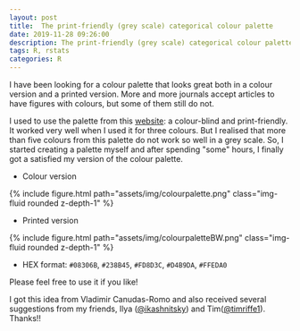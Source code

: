 ```yaml
---
layout: post
title:  The print-friendly (grey scale) categorical colour palette
date: 2019-11-28 09:26:00
description: The print-friendly (grey scale) categorical colour palette
tags: R, rstats
categories: R
---
```


I have been looking for a colour palette that looks great both in a colour version and a printed version. More and more journals accept articles to have figures with colours, but some of them still do not.

I used to use the palette from this [website](http://dr-k-lo.blogspot.com/2013/07/a-color-blind-friendly-palette-for-r.html): a colour-blind and print-friendly. It worked very well when I used it for three colours. But I realised that more than five colours from this palette do not work so well in a grey scale. So, I started creating a palette myself and after spending "some" hours, I finally got a satisfied my version of the colour palette.

- Colour version
<div class="row mt-3">
    <div class="col-sm mt-3 mt-md-0">
        {% include figure.html path="assets/img/colourpalette.png" class="img-fluid rounded z-depth-1" %}
    </div>
</div>

- Printed version
<div class="row mt-3">
    <div class="col-sm mt-3 mt-md-0">
        {% include figure.html path="assets/img/colourpaletteBW.png" class="img-fluid rounded z-depth-1" %}
    </div>
</div>

- HEX format: `#08306B`, `#238B45`, `#FD8D3C`, `#D4B9DA`, `#FFEDA0`

Please feel free to use it if you like!

I got this idea from Vladimir Canudas-Romo and also received several suggestions from my friends, Ilya ([@ikashnitsky](https://twitter.com/ikashnitsky?s=20&t=YnCNCmVPKK48IGjQG43cmA)) and Tim([@timriffe1](https://twitter.com/timriffe1?s=20&t=YnCNCmVPKK48IGjQG43cmA)). Thanks!!
